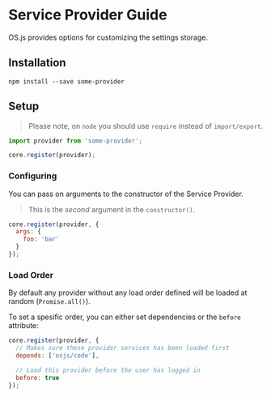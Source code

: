# Service Provider Guide

OS.js provides options for customizing the settings storage.

## Installation

```
npm install --save some-provider
```

## Setup

> Please note, on `node` you should use `require` instead of `import/export`.

```javascript
import provider from 'some-provider';

core.register(provider);
```

### Configuring

You can pass on arguments to the constructor of the Service Provider.

> This is the *second* argument in the `constructor()`.

```javascript
core.register(provider, {
  args: {
    foo: 'bar'
  }
});
```

### Load Order

By default any provider without any load order defined will be loaded at random (`Promise.all()`).

To set a spesific order, you can either set dependencies or the `before` attribute:

```javascript
core.register(provider, {
  // Makes sure these provider services has been loaded first
  depends: ['osjs/code'],

  // Load this provider before the user has logged in
  before: true
});
```
